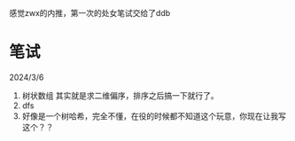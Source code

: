 感觉zwx的内推，第一次的处女笔试交给了ddb

# 笔试

2024/3/6

1. 树状数组 其实就是求二维偏序，排序之后搞一下就行了。
2. dfs
3. 好像是一个树哈希，完全不懂，在役的时候都不知道这个玩意，你现在让我写这个？？

